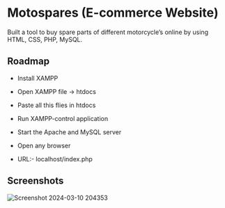 # Motospares (E-commerce Website)

Built a tool to buy spare parts of different motorcycle’s online by using HTML,
CSS, PHP, MySQL.


## Roadmap

- Install XAMPP

- Open XAMPP file -> htdocs

- Paste all this flies in htdocs

- Run XAMPP-control application

- Start the Apache and MySQL server

- Open any browser

- URL:- localhost/index.php

## Screenshots

![Screenshot 2024-03-10 204353](https://github.com/anirudh-gowda/Motospares/assets/156525760/8f00ec9b-6255-4f23-be64-98b8cb9a6a1b)
